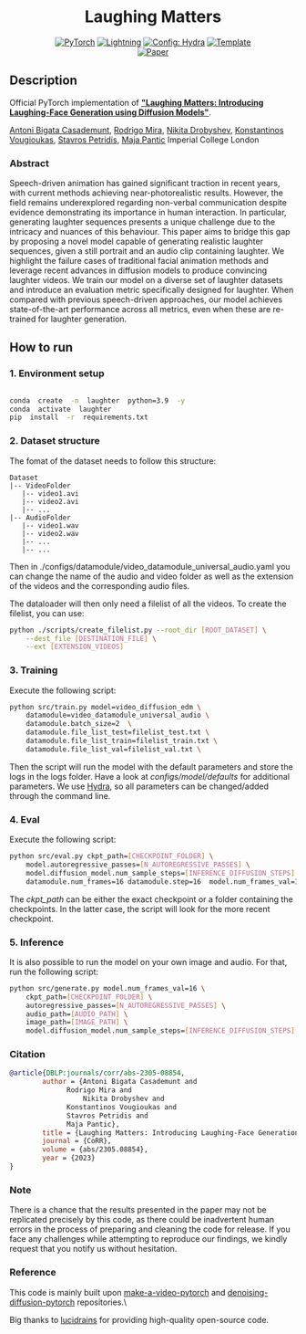 <div align="center">

# Laughing Matters

<a href="https://pytorch.org/get-started/locally/"><img alt="PyTorch" src="https://img.shields.io/badge/PyTorch-ee4c2c?logo=pytorch&logoColor=white"></a>
<a href="https://pytorchlightning.ai/"><img alt="Lightning" src="https://img.shields.io/badge/-Lightning-792ee5?logo=pytorchlightning&logoColor=white"></a>
<a href="https://hydra.cc/"><img alt="Config: Hydra" src="https://img.shields.io/badge/Config-Hydra-89b8cd"></a>
<a href="https://github.com/ashleve/lightning-hydra-template"><img alt="Template" src="https://img.shields.io/badge/-Lightning--Hydra--Template-017F2F?style=flat&logo=github&labelColor=gray"></a><br>
[![Paper](http://img.shields.io/badge/paper-arxiv.2305.08854-B31B1B.svg)](https://arxiv.org/abs/2305.08854)
</div>

## Description

Official PyTorch implementation of **["Laughing Matters: Introducing Laughing-Face Generation using Diffusion Models"](https://arxiv.org/abs/2305.08854)**.

[Antoni Bigata Casademunt](https://scholar.google.com/citations?user=LuIdiV8AAAAJ&hl=en&oi=ao),
[Rodrigo Mira](https://scholar.google.com/citations?user=08YfKjcAAAAJ&hl=es&oi=ao),
[Nikita Drobyshev](https://scholar.google.com/citations?user=itNst7wAAAAJ&hl=en),
[Konstantinos Vougioukas](https://scholar.google.co.uk/citations?user=WwLpK44AAAAJ&hl=en),
[Stavros Petridis](https://scholar.google.co.uk/citations?user=6v-UKEMAAAAJ&hl=en),
[Maja Pantic](https://scholar.google.co.uk/citations?user=ygpxbK8AAAAJ&hl=en)
Imperial College London

### Abstract
Speech-driven animation has gained significant traction in recent years, with current methods achieving near-photorealistic results. However, the field remains underexplored regarding non-verbal communication despite evidence demonstrating its importance in human interaction. In particular, generating laughter sequences presents a unique challenge due to the intricacy and nuances of this behaviour. This paper aims to bridge this gap by proposing a novel model capable of generating realistic laughter sequences, given a still portrait and an audio clip containing laughter. We highlight the failure cases of traditional facial animation methods and leverage recent advances in diffusion models to produce convincing laughter videos. We train our model on a diverse set of laughter datasets and introduce an evaluation metric specifically designed for laughter. When compared with previous speech-driven approaches, our model achieves state-of-the-art performance across all metrics, even when these are re-trained for laughter generation.

## How to run

### 1. Environment setup

```bash

conda  create  -n  laughter  python=3.9  -y
conda  activate  laughter
pip  install  -r  requirements.txt

```

### 2. Dataset structure

 The fomat of the dataset needs to follow this structure:
 ```
Dataset
|-- VideoFolder
    |-- video1.avi
    |-- video2.avi
    |-- ...
|-- AudioFolder
    |-- video1.wav
    |-- video2.wav
    |-- ...
    |-- ...
```
Then in ./configs/datamodule/video_datamodule_universal_audio.yaml you can change the name of the audio and video folder as well as the extension of the videos and the corresponding audio files.

The dataloader will then only need a filelist of all the videos. To create the filelist, you can use:
```bash
python ./scripts/create_filelist.py --root_dir [ROOT_DATASET] \
	--dest_file [DESTINATION_FILE] \
	--ext [EXTENSION_VIDEOS]
```

### 3. Training

Execute the following script:

```bash
python src/train.py model=video_diffusion_edm \
	datamodule=video_datamodule_universal_audio \
	datamodule.batch_size=2  \
	datamodule.file_list_test=filelist_test.txt \ 
	datamodule.file_list_train=filelist_train.txt \
	datamodule.file_list_val=filelist_val.txt \
```

Then the script will run the model with the default parameters and store the logs in the logs folder. 
Have a look at *configs/model/defaults* for additional parameters.
We use [Hydra](https://hydra.cc/), so all parameters can be changed/added through the command line.

### 4. Eval

Execute the following script:

```bash
python src/eval.py ckpt_path=[CHECKPOINT_FOLDER] \
	model.autoregressive_passes=[N_AUTOREGRESSIVE_PASSES] \
	model.diffusion_model.num_sample_steps=[INFERENCE_DIFFUSION_STEPS] \
	datamodule.num_frames=16 datamodule.step=16  model.num_frames_val=16
```
The *ckpt_path* can be either the exact checkpoint or a folder containing the checkpoints. In the latter case, the script will look for the more recent checkpoint.

### 5. Inference

It is also possible to run the model on your own image and audio. For that, run the following script:

```bash
python src/generate.py model.num_frames_val=16 \
	ckpt_path=[CHECKPOINT_FOLDER] \
	autoregressive_passes=[N_AUTOREGRESSIVE_PASSES] \
	audio_path=[AUDIO_PATH] \
	image_path=[IMAGE_PATH] \
	model.diffusion_model.num_sample_steps=[INFERENCE_DIFFUSION_STEPS] \
```

 

### Citation

```bibtex
@article{DBLP:journals/corr/abs-2305-08854,
		author = {Antoni Bigata Casademunt and
			  Rodrigo Mira and
		          Nikita Drobyshev and
			  Konstantinos Vougioukas and
			  Stavros Petridis and
			  Maja Pantic},
		title = {Laughing Matters: Introducing Laughing-Face Generation using Diffusion Models},
		journal = {CoRR},
		volume = {abs/2305.08854},
		year = {2023}
}
```

  

### Note

  

There is a chance that the results presented in the paper may not be replicated precisely by this code, as there could be inadvertent human errors in the process of preparing and cleaning the code for release. If you face any challenges while attempting to reproduce our findings, we kindly request that you notify us without hesitation.

  

### Reference

This code is mainly built upon [make-a-video-pytorch](https://github.com/lucidrains/make-a-video-pytorch) and [denoising-diffusion-pytorch](https://github.com/lucidrains/denoising-diffusion-pytorch) repositories.\

Big thanks to [lucidrains](https://github.com/lucidrains) for providing high-quality open-source code.
